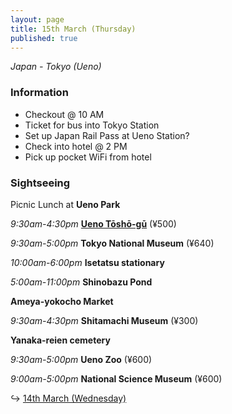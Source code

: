 ```yaml
---
layout: page
title: 15th March (Thursday)
published: true
---
```

_Japan - Tokyo (Ueno)_

### Information

- Checkout @ 10 AM
- Ticket for bus into Tokyo Station
- Set up Japan Rail Pass at Ueno Station?
- Check into hotel @ 2 PM
- Pick up pocket WiFi from hotel

### Sightseeing

Picnic Lunch at **Ueno Park**

_9:30am-4:30pm_ **[Ueno Tōshō-gū](/locations/uenoshrine)** (¥500)

_9:30am-5:00pm_ **Tokyo National Museum** (¥640)

_10:00am-6:00pm_ **Isetatsu stationary**

_5:00am-11:00pm_ **Shinobazu Pond**

**Ameya-yokocho Market**

_9:30am-4:30pm_ **Shitamachi Museum** (¥300)

**Yanaka-reien cemetery**

_9:30am-5:00pm_ **Ueno Zoo** (¥600)

_9:00am-5:00pm_ **National Science Museum** (¥600)


↪ [14th March (Wednesday)](/days/14mar)
